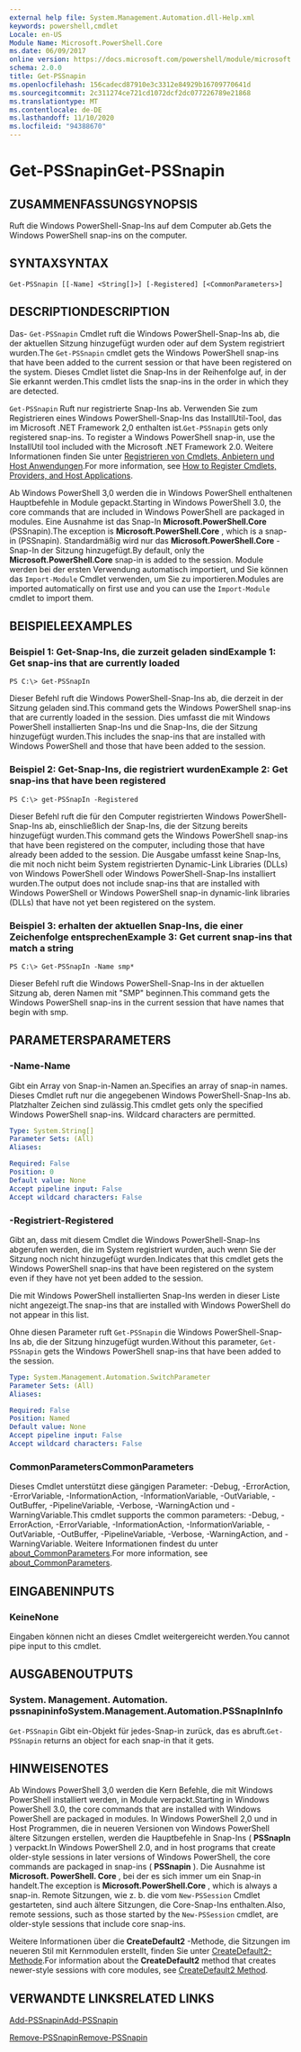 ```yaml
---
external help file: System.Management.Automation.dll-Help.xml
keywords: powershell,cmdlet
Locale: en-US
Module Name: Microsoft.PowerShell.Core
ms.date: 06/09/2017
online version: https://docs.microsoft.com/powershell/module/microsoft.powershell.core/get-pssnapin?view=powershell-5.1&WT.mc_id=ps-gethelp
schema: 2.0.0
title: Get-PSSnapin
ms.openlocfilehash: 156cadecd87910e3c3312e84929b16709770641d
ms.sourcegitcommit: 2c311274ce721cd1072dcf2dc077226789e21868
ms.translationtype: MT
ms.contentlocale: de-DE
ms.lasthandoff: 11/10/2020
ms.locfileid: "94388670"
---
```

# <span data-ttu-id="c4453-103">Get-PSSnapin</span><span class="sxs-lookup"><span data-stu-id="c4453-103">Get-PSSnapin</span></span>

## <span data-ttu-id="c4453-104">ZUSAMMENFASSUNG</span><span class="sxs-lookup"><span data-stu-id="c4453-104">SYNOPSIS</span></span>
<span data-ttu-id="c4453-105">Ruft die Windows PowerShell-Snap-Ins auf dem Computer ab.</span><span class="sxs-lookup"><span data-stu-id="c4453-105">Gets the Windows PowerShell snap-ins on the computer.</span></span>

## <span data-ttu-id="c4453-106">SYNTAX</span><span class="sxs-lookup"><span data-stu-id="c4453-106">SYNTAX</span></span>

```
Get-PSSnapin [[-Name] <String[]>] [-Registered] [<CommonParameters>]
```

## <span data-ttu-id="c4453-107">DESCRIPTION</span><span class="sxs-lookup"><span data-stu-id="c4453-107">DESCRIPTION</span></span>

<span data-ttu-id="c4453-108">Das- `Get-PSSnapin` Cmdlet ruft die Windows PowerShell-Snap-Ins ab, die der aktuellen Sitzung hinzugefügt wurden oder auf dem System registriert wurden.</span><span class="sxs-lookup"><span data-stu-id="c4453-108">The `Get-PSSnapin` cmdlet gets the Windows PowerShell snap-ins that have been added to the current session or that have been registered on the system.</span></span> <span data-ttu-id="c4453-109">Dieses Cmdlet listet die Snap-Ins in der Reihenfolge auf, in der Sie erkannt werden.</span><span class="sxs-lookup"><span data-stu-id="c4453-109">This cmdlet lists the snap-ins in the order in which they are detected.</span></span>

<span data-ttu-id="c4453-110">`Get-PSSnapin` Ruft nur registrierte Snap-Ins ab. Verwenden Sie zum Registrieren eines Windows PowerShell-Snap-Ins das InstallUtil-Tool, das im Microsoft .NET Framework 2,0 enthalten ist.</span><span class="sxs-lookup"><span data-stu-id="c4453-110">`Get-PSSnapin` gets only registered snap-ins. To register a Windows PowerShell snap-in, use the InstallUtil tool included with the Microsoft .NET Framework 2.0.</span></span> <span data-ttu-id="c4453-111">Weitere Informationen finden Sie unter [Registrieren von Cmdlets, Anbietern und Host Anwendungen](/previous-versions//ms714644(v=vs.85)).</span><span class="sxs-lookup"><span data-stu-id="c4453-111">For more information, see [How to Register Cmdlets, Providers, and Host Applications](/previous-versions//ms714644(v=vs.85)).</span></span>

<span data-ttu-id="c4453-112">Ab Windows PowerShell 3,0 werden die in Windows PowerShell enthaltenen Hauptbefehle in Module gepackt.</span><span class="sxs-lookup"><span data-stu-id="c4453-112">Starting in Windows PowerShell 3.0, the core commands that are included in Windows PowerShell are packaged in modules.</span></span> <span data-ttu-id="c4453-113">Eine Ausnahme ist das Snap-In **Microsoft.PowerShell.Core** (PSSnapin).</span><span class="sxs-lookup"><span data-stu-id="c4453-113">The exception is **Microsoft.PowerShell.Core** , which is a snap-in (PSSnapin).</span></span>
<span data-ttu-id="c4453-114">Standardmäßig wird nur das **Microsoft.PowerShell.Core** -Snap-In der Sitzung hinzugefügt.</span><span class="sxs-lookup"><span data-stu-id="c4453-114">By default, only the **Microsoft.PowerShell.Core** snap-in is added to the session.</span></span> <span data-ttu-id="c4453-115">Module werden bei der ersten Verwendung automatisch importiert, und Sie können das `Import-Module` Cmdlet verwenden, um Sie zu importieren.</span><span class="sxs-lookup"><span data-stu-id="c4453-115">Modules are imported automatically on first use and you can use the `Import-Module` cmdlet to import them.</span></span>

## <span data-ttu-id="c4453-116">BEISPIELE</span><span class="sxs-lookup"><span data-stu-id="c4453-116">EXAMPLES</span></span>

### <span data-ttu-id="c4453-117">Beispiel 1: Get-Snap-Ins, die zurzeit geladen sind</span><span class="sxs-lookup"><span data-stu-id="c4453-117">Example 1: Get snap-ins that are currently loaded</span></span>

```
PS C:\> Get-PSSnapIn
```

<span data-ttu-id="c4453-118">Dieser Befehl ruft die Windows PowerShell-Snap-Ins ab, die derzeit in der Sitzung geladen sind.</span><span class="sxs-lookup"><span data-stu-id="c4453-118">This command gets the Windows PowerShell snap-ins that are currently loaded in the session.</span></span> <span data-ttu-id="c4453-119">Dies umfasst die mit Windows PowerShell installierten Snap-Ins und die Snap-Ins, die der Sitzung hinzugefügt wurden.</span><span class="sxs-lookup"><span data-stu-id="c4453-119">This includes the snap-ins that are installed with Windows PowerShell and those that have been added to the session.</span></span>

### <span data-ttu-id="c4453-120">Beispiel 2: Get-Snap-Ins, die registriert wurden</span><span class="sxs-lookup"><span data-stu-id="c4453-120">Example 2: Get snap-ins that have been registered</span></span>

```
PS C:\> get-PSSnapIn -Registered
```

<span data-ttu-id="c4453-121">Dieser Befehl ruft die für den Computer registrierten Windows PowerShell-Snap-Ins ab, einschließlich der Snap-Ins, die der Sitzung bereits hinzugefügt wurden.</span><span class="sxs-lookup"><span data-stu-id="c4453-121">This command gets the Windows PowerShell snap-ins that have been registered on the computer, including those that have already been added to the session.</span></span> <span data-ttu-id="c4453-122">Die Ausgabe umfasst keine Snap-Ins, die mit noch nicht beim System registrierten Dynamic-Link Libraries (DLLs) von Windows PowerShell oder Windows PowerShell-Snap-Ins installiert wurden.</span><span class="sxs-lookup"><span data-stu-id="c4453-122">The output does not include snap-ins that are installed with Windows PowerShell or Windows PowerShell snap-in dynamic-link libraries (DLLs) that have not yet been registered on the system.</span></span>

### <span data-ttu-id="c4453-123">Beispiel 3: erhalten der aktuellen Snap-Ins, die einer Zeichenfolge entsprechen</span><span class="sxs-lookup"><span data-stu-id="c4453-123">Example 3: Get current snap-ins that match a string</span></span>

```
PS C:\> Get-PSSnapIn -Name smp*
```

<span data-ttu-id="c4453-124">Dieser Befehl ruft die Windows PowerShell-Snap-Ins in der aktuellen Sitzung ab, deren Namen mit "SMP" beginnen.</span><span class="sxs-lookup"><span data-stu-id="c4453-124">This command gets the Windows PowerShell snap-ins in the current session that have names that begin with smp.</span></span>

## <span data-ttu-id="c4453-125">PARAMETERS</span><span class="sxs-lookup"><span data-stu-id="c4453-125">PARAMETERS</span></span>

### <span data-ttu-id="c4453-126">-Name</span><span class="sxs-lookup"><span data-stu-id="c4453-126">-Name</span></span>

<span data-ttu-id="c4453-127">Gibt ein Array von Snap-in-Namen an.</span><span class="sxs-lookup"><span data-stu-id="c4453-127">Specifies an array of snap-in names.</span></span> <span data-ttu-id="c4453-128">Dieses Cmdlet ruft nur die angegebenen Windows PowerShell-Snap-Ins ab. Platzhalter Zeichen sind zulässig.</span><span class="sxs-lookup"><span data-stu-id="c4453-128">This cmdlet gets only the specified Windows PowerShell snap-ins. Wildcard characters are permitted.</span></span>

```yaml
Type: System.String[]
Parameter Sets: (All)
Aliases:

Required: False
Position: 0
Default value: None
Accept pipeline input: False
Accept wildcard characters: False
```

### <span data-ttu-id="c4453-129">-Registriert</span><span class="sxs-lookup"><span data-stu-id="c4453-129">-Registered</span></span>

<span data-ttu-id="c4453-130">Gibt an, dass mit diesem Cmdlet die Windows PowerShell-Snap-Ins abgerufen werden, die im System registriert wurden, auch wenn Sie der Sitzung noch nicht hinzugefügt wurden.</span><span class="sxs-lookup"><span data-stu-id="c4453-130">Indicates that this cmdlet gets the Windows PowerShell snap-ins that have been registered on the system even if they have not yet been added to the session.</span></span>

<span data-ttu-id="c4453-131">Die mit Windows PowerShell installierten Snap-Ins werden in dieser Liste nicht angezeigt.</span><span class="sxs-lookup"><span data-stu-id="c4453-131">The snap-ins that are installed with Windows PowerShell do not appear in this list.</span></span>

<span data-ttu-id="c4453-132">Ohne diesen Parameter ruft `Get-PSSnapin` die Windows PowerShell-Snap-Ins ab, die der Sitzung hinzugefügt wurden.</span><span class="sxs-lookup"><span data-stu-id="c4453-132">Without this parameter, `Get-PSSnapin` gets the Windows PowerShell snap-ins that have been added to the session.</span></span>

```yaml
Type: System.Management.Automation.SwitchParameter
Parameter Sets: (All)
Aliases:

Required: False
Position: Named
Default value: None
Accept pipeline input: False
Accept wildcard characters: False
```

### <span data-ttu-id="c4453-133">CommonParameters</span><span class="sxs-lookup"><span data-stu-id="c4453-133">CommonParameters</span></span>

<span data-ttu-id="c4453-134">Dieses Cmdlet unterstützt diese gängigen Parameter: -Debug, -ErrorAction, -ErrorVariable, -InformationAction, -InformationVariable, -OutVariable, -OutBuffer, -PipelineVariable, -Verbose, -WarningAction und -WarningVariable.</span><span class="sxs-lookup"><span data-stu-id="c4453-134">This cmdlet supports the common parameters: -Debug, -ErrorAction, -ErrorVariable, -InformationAction, -InformationVariable, -OutVariable, -OutBuffer, -PipelineVariable, -Verbose, -WarningAction, and -WarningVariable.</span></span> <span data-ttu-id="c4453-135">Weitere Informationen findest du unter [about_CommonParameters](https://go.microsoft.com/fwlink/?LinkID=113216).</span><span class="sxs-lookup"><span data-stu-id="c4453-135">For more information, see [about_CommonParameters](https://go.microsoft.com/fwlink/?LinkID=113216).</span></span>

## <span data-ttu-id="c4453-136">EINGABEN</span><span class="sxs-lookup"><span data-stu-id="c4453-136">INPUTS</span></span>

### <span data-ttu-id="c4453-137">Keine</span><span class="sxs-lookup"><span data-stu-id="c4453-137">None</span></span>
<span data-ttu-id="c4453-138">Eingaben können nicht an dieses Cmdlet weitergereicht werden.</span><span class="sxs-lookup"><span data-stu-id="c4453-138">You cannot pipe input to this cmdlet.</span></span>

## <span data-ttu-id="c4453-139">AUSGABEN</span><span class="sxs-lookup"><span data-stu-id="c4453-139">OUTPUTS</span></span>

### <span data-ttu-id="c4453-140">System. Management. Automation. pssnapininfo</span><span class="sxs-lookup"><span data-stu-id="c4453-140">System.Management.Automation.PSSnapInInfo</span></span>

<span data-ttu-id="c4453-141">`Get-PSSnapin` Gibt ein-Objekt für jedes-Snap-in zurück, das es abruft.</span><span class="sxs-lookup"><span data-stu-id="c4453-141">`Get-PSSnapin` returns an object for each snap-in that it gets.</span></span>

## <span data-ttu-id="c4453-142">HINWEISE</span><span class="sxs-lookup"><span data-stu-id="c4453-142">NOTES</span></span>

<span data-ttu-id="c4453-143">Ab Windows PowerShell 3,0 werden die Kern Befehle, die mit Windows PowerShell installiert werden, in Module verpackt.</span><span class="sxs-lookup"><span data-stu-id="c4453-143">Starting in Windows PowerShell 3.0, the core commands that are installed with Windows PowerShell are packaged in modules.</span></span> <span data-ttu-id="c4453-144">In Windows PowerShell 2,0 und in Host Programmen, die in neueren Versionen von Windows PowerShell ältere Sitzungen erstellen, werden die Hauptbefehle in Snap-Ins ( **PSSnapIn** ) verpackt.</span><span class="sxs-lookup"><span data-stu-id="c4453-144">In Windows PowerShell 2.0, and in host programs that create older-style sessions in later versions of Windows PowerShell, the core commands are packaged in snap-ins ( **PSSnapin** ).</span></span> <span data-ttu-id="c4453-145">Die Ausnahme ist **Microsoft. PowerShell. Core** , bei der es sich immer um ein Snap-in handelt.</span><span class="sxs-lookup"><span data-stu-id="c4453-145">The exception is **Microsoft.PowerShell.Core** , which is always a snap-in.</span></span> <span data-ttu-id="c4453-146">Remote Sitzungen, wie z. b. die vom `New-PSSession` Cmdlet gestarteten, sind auch ältere Sitzungen, die Core-Snap-Ins enthalten.</span><span class="sxs-lookup"><span data-stu-id="c4453-146">Also, remote sessions, such as those started by the `New-PSSession` cmdlet, are older-style sessions that include core snap-ins.</span></span>

 <span data-ttu-id="c4453-147">Weitere Informationen über die **CreateDefault2** -Methode, die Sitzungen im neueren Stil mit Kernmodulen erstellt, finden Sie unter [CreateDefault2-Methode](/dotnet/api/system.management.automation.runspaces.initialsessionstate.createdefault2#System_Management_Automation_Runspaces_InitialSessionState_CreateDefault2).</span><span class="sxs-lookup"><span data-stu-id="c4453-147">For information about the **CreateDefault2** method that creates newer-style sessions with core modules, see [CreateDefault2 Method](/dotnet/api/system.management.automation.runspaces.initialsessionstate.createdefault2#System_Management_Automation_Runspaces_InitialSessionState_CreateDefault2).</span></span>

## <span data-ttu-id="c4453-148">VERWANDTE LINKS</span><span class="sxs-lookup"><span data-stu-id="c4453-148">RELATED LINKS</span></span>

[<span data-ttu-id="c4453-149">Add-PSSnapin</span><span class="sxs-lookup"><span data-stu-id="c4453-149">Add-PSSnapin</span></span>](Add-PSSnapin.md)

[<span data-ttu-id="c4453-150">Remove-PSSnapin</span><span class="sxs-lookup"><span data-stu-id="c4453-150">Remove-PSSnapin</span></span>](Remove-PSSnapin.md)

